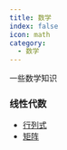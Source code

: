 ```yaml
---
title: 数学
index: false
icon: math
category:
  - 数学
---
```


一些数学知识

<!--more-->

### 线性代数

- [行列式](./1.md)
- [矩阵](./2.md)
